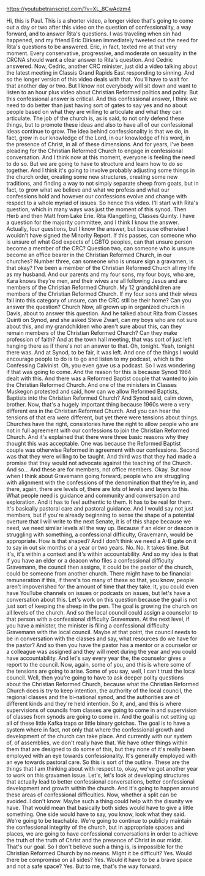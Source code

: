 https://youtubetranscript.com/?v=XL_8CwAdzm4

 Hi, this is Paul. This is a shorter video, a longer video that's going to come out a day or two after this video on the question of confessionality, a way forward, and to answer Rita's questions. I was traveling when sin had happened, and my friend Eric Dirksen immediately tweeted out the need for Rita's questions to be answered. Eric, in fact, texted me at that very moment. Every conservative, progressive, and moderate on sexuality in the CRCNA should want a clear answer to Rita's question. And Cedric answered. Now, Cedric, another CRC minister, just did a video talking about the latest meeting in Classis Grand Rapids East responding to sinning. And so the longer version of this video deals with that. You'll have to wait for that another day or two. But I know not everybody will sit down and want to listen to an hour plus video about Christian Reformed politics and polity. But this confessional answer is critical. And this confessional answer, I think we need to do better than just having sort of gates to say yes and no about people based on what they are willing to articulate and what they can articulate. The job of the church is, as is said, to not only defend these things, but to promote these ideas and also to have all of our confessional ideas continue to grow. The idea behind confessionality is that we do, in fact, grow in our knowledge of the Lord, in our knowledge of his word, in the presence of Christ, in all of these dimensions. And for years, I've been pleading for the Christian Reformed Church to engage in confessional conversation. And I think now at this moment, everyone is feeling the need to do so. But we are going to have to structure and learn how to do so together. And I think it's going to involve probably adjusting some things in the church order, creating some new structures, creating some new traditions, and finding a way to not simply separate sheep from goats, but in fact, to grow what we believe and what we profess and what our confessions hold and however our confessions evolve and change with respect to a whole myriad of issues. So hence this video. I'll start with Rita's question, which in many ways was just the moment of this synod. Then Herb and then Matt from Lake Erie. Rita Klangelting, Classes Quinty. I have a question for the majority committee, and I think I know the answer. Actually, four questions, but I know the answer, but because otherwise I wouldn't have signed the Minority Report. If this passes, can someone who is unsure of what God expects of LGBTQ peoples, can that unsure person become a member of the CRC? Question two, can someone who is unsure become an office bearer in the Christian Reformed Church, in our churches? Number three, can someone who is unsure sign a gravamen, is that okay? I've been a member of the Christian Reformed Church all my life as my husband. And our parents and my four sons, my four boys, who are, Kara knows they're men, and their wives are all following Jesus and are members of the Christian Reformed Church. My 12 grandchildren are members of the Christian Reformed Church. If my four sons and their wives fall into this category of unsure, can the CRC still be their home? Can you answer the question? Church Now, all grown up in organized church in Davis, about to answer this question. And he talked about Rita from Classes Quinti on Synod, and she asked Steve Zwart, can my boys who are not sure about this, and my grandchildren who aren't sure about this, can they remain members of the Christian Reformed Church? Can they make profession of faith? And at the town hall meeting, that was sort of just left hanging there as if there's not an answer to that. Oh, tonight. Yeah, tonight there was. And at Synod, to be fair, it was left. And one of the things I would encourage people to do is to go and listen to my podcast, which is the Confessing Calvinist. Oh, you even gave us a podcast. So I was wondering if that was going to come. And the reason for this is because Synod 1964 dealt with this. And there was a Reformed Baptist couple that wanted to join the Christian Reformed Church. And one of the ministers in Classes Muskegon protested and said, how can we allow Reformed Baptists, Baptists into the Christian Reformed Church? And Synod said, calm down, brother. Now, that's a hugely important thing because 1960s were a very different era in the Christian Reformed Church. And you can hear the tensions of that era were different, but yet there were tensions about things. Churches have the right, consistories have the right to allow people who are not in full agreement with our confessions to join the Christian Reformed Church. And it's explained that there were three basic reasons why they thought this was acceptable. One was because the Reformed Baptist couple was otherwise Reformed in agreement with our confessions. Second was that they were willing to be taught. And third was that they had made a promise that they would not advocate against the teaching of the Church. And so... And these are for members, not office members. Okay. But now when I think about Gravemann going forward, people who are struggling with alignment with the confessions of the denomination that they're in, and there, again, there are levels of, there are lots of levels and layers to this. What people need is guidance and community and conversation and exploration. And it has to feel authentic to them. It has to be real for them. It's basically pastoral care and pastoral guidance. And I would say not just members, but if you're already beginning to sense the shape of a potential overture that I will write to the next Senate, it is of this shape because we need, we need similar levels all the way up. Because if an elder or deacon is struggling with something, a confessional difficulty, Gravemann, would be appropriate. How is that shaped? And I don't think we need a A-B gate on it to say in out six months or a year or two years. No. No. It takes time. But it's, it's within a context and it's within accountability. And so my idea is that if you have an elder or a deacon who files a confessional difficulty Gravemann, the council then assigns, it could be the pastor of the church, could be someone from another church. There might have to be financial remuneration if this, if there's too many of these so that, you know, people aren't impoverished for the amount of time that they take. It, you could even have YouTube channels on issues or podcasts on issues, but let's have a conversation about this. Let's work on this question because the goal is not just sort of keeping the sheep in the pen. The goal is growing the church on all levels of the church. And so the local council could assign a counselor to that person with a confessional difficulty Gravemann. At the next level, if you have a minister, the minister is filing a confessional difficulty Gravemann with the local council. Maybe at that point, the council needs to be in conversation with the classes and say, what resources do we have for the pastor? And so then you have the pastor has a mentor or a counselor or a colleague was assigned and they will meet during the year and you could have accountability. And let's say every year the, the counselor gives a report to the council. Now, again, some of you, and this is where some of the tensions are going to arise. Some of you say, well, I can't trust the local council. Well, then you're going to have to ask deeper polity questions about the Christian Reformed Church, because what the Christian Reformed Church does is try to keep intention, the authority of the local council, the regional classes and the bi-national synod, and the authorities are of different kinds and they're held intention. So it, and, and this is where supervisions of councils from classes are going to come in and supervision of classes from synods are going to come in. And the goal is not setting up all of these little Kafka traps or little binary gotchas. The goal is to have a system where in fact, not only that where the confessional growth and development of the church can take place. And currently with our system of, of assemblies, we don't really have that. We have other things within them that are designed to do some of this, but they none of it's really been employed with an eye towards confessionality. It's generally employed with an eye towards pastoral care. So this is sort of the outline. These are the things that I am thinking about with respect to, okay, we've got another year to work on this gravamen issue. Let's, let's look at developing structures that actually lead to better confessional conversations, better confessional development and growth within the church. And it's going to happen around these areas of confessional difficulties. Now, whether a split can be avoided. I don't know. Maybe such a thing could help with the disunity we have. That would mean that basically both sides would have to give a little something. One side would have to say, you know, look what they said. We're going to be teachable. We're going to continue to publicly maintain the confessional integrity of the church, but in appropriate spaces and places, we are going to have confessional conversations in order to achieve the truth of the truth of Christ and the presence of Christ in our midst. That's our goal. So I don't believe such a thing is, is impossible for the Christian Reformed Church by no means. Might it be difficult? Yes. Would there be compromise on all sides? Yes. Would it have to be a brave space and not a safe space? Yes. But to me, that's the way forward.